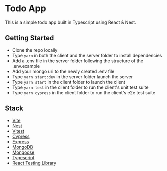# Todo App

This is a simple todo app built in Typescript using React & Nest. 

## Getting Started

- Clone the repo locally
- Type `yarn` in both the client and the server folder to install dependencies
- Add a .env file in the server folder following the structure of the .env.example 
- Add your mongo uri to the newly created .env file 
- Type `yarn start:dev` in the server folder launch the server
- Type `yarn start` in the client folder to launch the client
- Type `yarn test` in the client folder to run the client's unit test suite
- Type `yarn cypress` in the client folder to run the client's e2e test suite

## Stack

- [Vite](https://vitejs.dev/)
- [Nest](https://nestjs.com/)
- [Vitest](https://vitest.dev/)
- [Cypress](https://docs.cypress.io/)
- [Express](https://expressjs.com/)
- [MongoDB](https://www.mongodb.com/atlas)
- [Mongoose](https://mongoosejs.com/)
- [Typescript](https://www.typescriptlang.org/)
- [React Testing Library](https://testing-library.com/)

